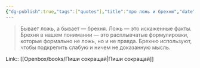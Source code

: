 ```yaml
---
{"dg-publish":true,"tags":["quotes"],"title":"про ложь и брехню","date":"2021-09-23T10:45:00+03:00","modified_at":"2024-02-03T13:54:30+03:00","aliases":"про ложь и брехню","dg-path":"/quotes/202109231045.md","permalink":"/quotes/202109231045/","dgPassFrontmatter":true}
---
```



> Бывает ложь, а бывает — брехня. Ложь — это искаженные факты. Брехня в нашем понимании — это расплывчатые формулировки, которые формально не ложь, но и не правда. Брехню используют, чтобы подкрепить слабую и ничем не доказанную мысль.

Link:: [[Openbox/books/Пиши сокращай\|Пиши сокращай]]
